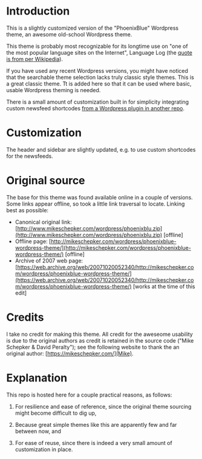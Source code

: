 # Introduction 

This is a slightly customized version of the "PhoenixBlue" Wordpress theme, an awesome old-school Wordpress theme.

This theme is probably most recognizable for its longtime use on "one of the most popular language sites on the Internet", Language Log (the [quote is from per Wikipedia](https://en.wikipedia.org/wiki/Language_Log)).

If you have used any recent Wordpress versions, you might have noticed that the searchable theme selection lacks truly classic style themes.  This is a great classic theme.  Tt is added here so that it can be used where basic, usable Wordpress theming is needed.

There is a small amount of customization built in for simplicity integrating custom newsfeed shortcodes [from a Wordpress plugin in another repo](https://github.com/danwolff/wordpress_newsfeed_tokens_with_username).

# Customization

The header and sidebar are slightly updated, e.g. to use custom shortcodes for the newsfeeds.

# Original source

The base for this theme was found available online in a couple of versions.  Some links appear offline, so took a little link traversal to locate.  Linking best as possible:

- Canonical original link: [http://www.mikeschepker.com/wordpress/phoenixblu.zip](http://www.mikeschepker.com/wordpress/phoenixblu.zip) [offline]
- Offline page: [http://mikeschepker.com/wordpress/phoenixblue-wordpress-theme/](http://mikeschepker.com/wordpress/phoenixblue-wordpress-theme/) [offline]
- Archive of 2007 web page: [https://web.archive.org/web/20071020052340/http://mikeschepker.com/wordpress/phoenixblue-wordpress-theme/](https://web.archive.org/web/20071020052340/http://mikeschepker.com/wordpress/phoenixblue-wordpress-theme/) [works at the time of this edit]

# Credits

I take no credit for making this theme.  All credit for the aweseome usability is due to the original authors as credit is retained in the source code ("Mike Schepker & David Peralty"); see the following website to thank the an original author: [https://mikeschepker.com/](Mike).

# Explanation

This repo is hosted here for a couple practical reasons, as follows:

1. For resilience and ease of reference, since the original theme sourcing might become difficult to dig up,

2. Because great simple themes like this are apparently few and far between now, and

2. For ease of reuse, since there is indeed a very small amount of customization in place.

